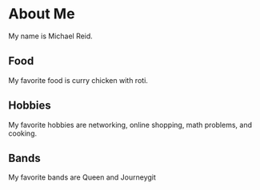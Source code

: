# About Me
My name is Michael Reid.

## Food
My favorite food is curry chicken with roti. 

## Hobbies
My favorite hobbies are networking, online shopping, math problems, and cooking.

## Bands
My favorite bands are Queen and Journeygit 